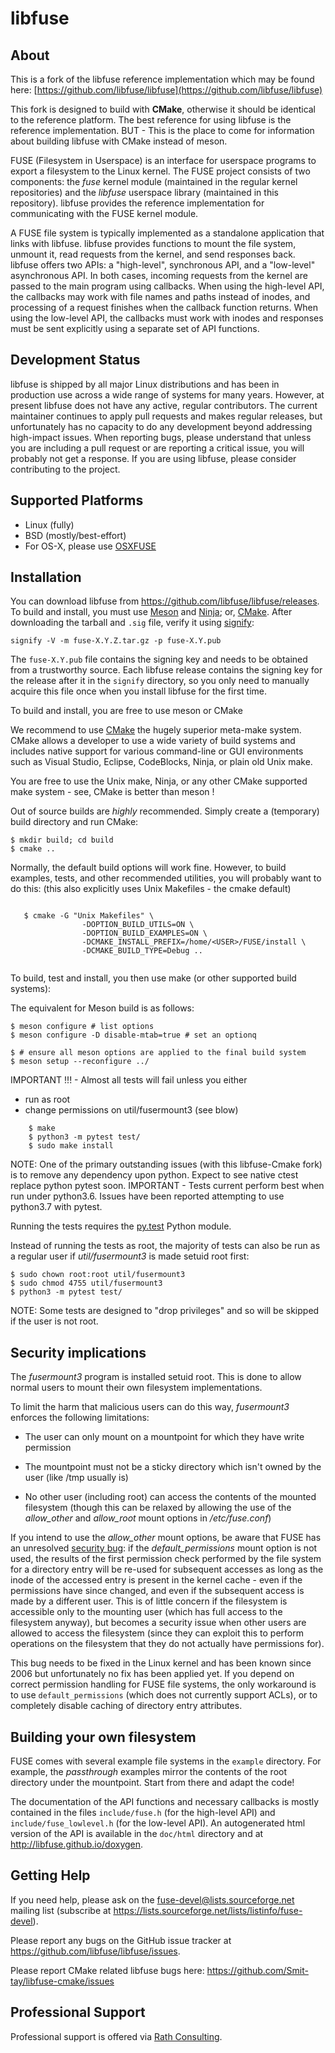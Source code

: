 libfuse
=======

About
-----

This is a fork of the libfuse reference implementation which may be found here:
[https://github.com/libfuse/libfuse](https://github.com/libfuse/libfuse)

This fork is designed to build with **CMake**, otherwise it should be identical to
the reference platform.  The best reference for using libfuse is the reference
implementation.  BUT - This is the place to come for information about building
libfuse with CMake instead of meson.

FUSE (Filesystem in Userspace) is an interface for userspace programs
to export a filesystem to the Linux kernel. The FUSE project consists
of two components: the *fuse* kernel module (maintained in the regular
kernel repositories) and the *libfuse* userspace library (maintained
in this repository). libfuse provides the reference implementation
for communicating with the FUSE kernel module.

A FUSE file system is typically implemented as a standalone
application that links with libfuse. libfuse provides functions to
mount the file system, unmount it, read requests from the kernel, and
send responses back. libfuse offers two APIs: a "high-level",
synchronous API, and a "low-level" asynchronous API. In both cases,
incoming requests from the kernel are passed to the main program using
callbacks. When using the high-level API, the callbacks may work with
file names and paths instead of inodes, and processing of a request
finishes when the callback function returns. When using the low-level
API, the callbacks must work with inodes and responses must be sent
explicitly using a separate set of API functions.


Development Status
------------------

libfuse is shipped by all major Linux distributions and has been in
production use across a wide range of systems for many years. However,
at present libfuse does not have any active, regular contributors. The
current maintainer continues to apply pull requests and makes regular
releases, but unfortunately has no capacity to do any development
beyond addressing high-impact issues. When reporting bugs, please
understand that unless you are including a pull request or are
reporting a critical issue, you will probably not get a response. If
you are using libfuse, please consider contributing to the project.


Supported Platforms
-------------------

* Linux (fully)
* BSD (mostly/best-effort)
* For OS-X, please use [OSXFUSE](https://osxfuse.github.io/)
  

Installation
------------

You can download libfuse from https://github.com/libfuse/libfuse/releases. To build and
install, you must use [Meson](http://mesonbuild.com/) and
[Ninja](https://ninja-build.org); or, [CMake](https:cmake.org). After downloading the tarball and `.sig` file, verify
it using [signify](https://www.openbsd.org/papers/bsdcan-signify.html):

    signify -V -m fuse-X.Y.Z.tar.gz -p fuse-X.Y.pub
    
The `fuse-X.Y.pub` file contains the signing key and needs to be obtained from a
trustworthy source. Each libfuse release contains the signing key for the release after it
in the `signify` directory, so you only need to manually acquire this file once when you
install libfuse for the first time.

To build and install, you are free to use meson or CMake

We recommend to use [CMake](https://cmake.org/) the hugely superior meta-make
system.  CMake allows a developer to use a wide variety of build systems and
includes native support for various command-line or GUI environments such as
Visual Studio, Eclipse, CodeBlocks, Ninja, or plain old Unix make.

You are free to use the Unix make, Ninja, or any other CMake supported make
system - see, CMake is better than meson !

Out of source builds are *highly* recommended.  Simply create a (temporary)
build directory and run CMake:

    $ mkdir build; cd build
    $ cmake ..

Normally, the default build options will work fine. However, to build examples,
tests, and other recommended utilities, you will probably want to do this:
(this also explicitly uses Unix Makefiles - the cmake default)

```

   $ cmake -G "Unix Makefiles" \
                -DOPTION_BUILD_UTILS=ON \
                -DOPTION_BUILD_EXAMPLES=ON \
                -DCMAKE_INSTALL_PREFIX=/home/<USER>/FUSE/install \
                -DCMAKE_BUILD_TYPE=Debug ..
                
```

To build, test and install, you then use make (or other supported build systems):

  The equivalent for Meson build is as follows:
  
    $ meson configure # list options
    $ meson configure -D disable-mtab=true # set an optionq

    $ # ensure all meson options are applied to the final build system
    $ meson setup --reconfigure ../


IMPORTANT !!! - Almost all tests will fail unless you either
  - run as root
  - change permissions on  util/fusermount3 (see blow)

```
    $ make
    $ python3 -m pytest test/
    $ sudo make install
```

NOTE:  One of the primary outstanding issues (with this libfuse-Cmake fork) is
to remove any dependency upon python.  Expect to see native ctest replace python
pytest soon.  IMPORTANT - Tests current perform best when run under python3.6.
Issues have been reported attempting to use python3.7 with pytest.

Running the tests requires the [py.test](http://www.pytest.org/) Python module. 

Instead of running the tests as root, the majority of
tests can also be run as a regular user if *util/fusermount3* is made
setuid root first:

    $ sudo chown root:root util/fusermount3
    $ sudo chmod 4755 util/fusermount3
    $ python3 -m pytest test/

NOTE: Some tests are designed to "drop privileges" and so will be skipped if the
user is not root.

Security implications
---------------------

The *fusermount3* program is installed setuid root. This is done to
allow normal users to mount their own filesystem implementations.

To limit the harm that malicious users can do this way, *fusermount3*
enforces the following limitations:

  - The user can only mount on a mountpoint for which they have write
    permission

  - The mountpoint must not be a sticky directory which isn't owned by
    the user (like /tmp usually is)

  - No other user (including root) can access the contents of the
    mounted filesystem (though this can be relaxed by allowing the use
    of the *allow_other* and *allow_root* mount options in
    */etc/fuse.conf*)


If you intend to use the *allow_other* mount options, be aware that
FUSE has an unresolved [security
bug](https://github.com/libfuse/libfuse/issues/15): if the
*default_permissions* mount option is not used, the results of the
first permission check performed by the file system for a directory
entry will be re-used for subsequent accesses as long as the inode of
the accessed entry is present in the kernel cache - even if the
permissions have since changed, and even if the subsequent access is
made by a different user. This is of little concern if the filesystem
is accessible only to the mounting user (which has full access to the
filesystem anyway), but becomes a security issue when other users are
allowed to access the filesystem (since they can exploit this to
perform operations on the filesystem that they do not actually have
permissions for).

This bug needs to be fixed in the Linux kernel and has been known
since 2006 but unfortunately no fix has been applied yet. If you
depend on correct permission handling for FUSE file systems, the only
workaround is to use `default_permissions` (which does not currently
support ACLs), or to completely disable caching of directory entry
attributes.

Building your own filesystem
------------------------------

FUSE comes with several example file systems in the `example`
directory. For example, the *passthrough* examples mirror the contents
of the root directory under the mountpoint. Start from there and adapt
the code!

The documentation of the API functions and necessary callbacks is
mostly contained in the files `include/fuse.h` (for the high-level
API) and `include/fuse_lowlevel.h` (for the low-level API). An
autogenerated html version of the API is available in the `doc/html`
directory and at http://libfuse.github.io/doxygen.


Getting Help
------------

If you need help, please ask on the <fuse-devel@lists.sourceforge.net>
mailing list (subscribe at
https://lists.sourceforge.net/lists/listinfo/fuse-devel).

Please report any bugs on the GitHub issue tracker at
https://github.com/libfuse/libfuse/issues.

Please report CMake related libfuse bugs here:
https://github.com/Smit-tay/libfuse-cmake/issues


Professional Support
--------------------

Professional support is offered via [Rath Consulting](http://www.rath-consulting.biz).
